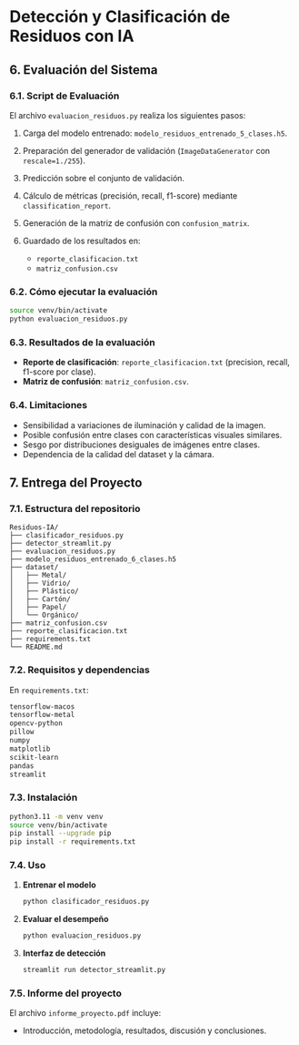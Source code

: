 # Detección y Clasificación de Residuos con IA

## 6. Evaluación del Sistema

### 6.1. Script de Evaluación

El archivo `evaluacion_residuos.py` realiza los siguientes pasos:

1. Carga del modelo entrenado: `modelo_residuos_entrenado_5_clases.h5`.
2. Preparación del generador de validación (`ImageDataGenerator` con `rescale=1./255`).
3. Predicción sobre el conjunto de validación.
4. Cálculo de métricas (precisión, recall, f1-score) mediante `classification_report`.
5. Generación de la matriz de confusión con `confusion_matrix`.
6. Guardado de los resultados en:

   * `reporte_clasificacion.txt`
   * `matriz_confusion.csv`

### 6.2. Cómo ejecutar la evaluación

```bash
source venv/bin/activate
python evaluacion_residuos.py
```

### 6.3. Resultados de la evaluación

* **Reporte de clasificación**: `reporte_clasificacion.txt` (precision, recall, f1-score por clase).
* **Matriz de confusión**: `matriz_confusion.csv`.

### 6.4. Limitaciones

* Sensibilidad a variaciones de iluminación y calidad de la imagen.
* Posible confusión entre clases con características visuales similares.
* Sesgo por distribuciones desiguales de imágenes entre clases.
* Dependencia de la calidad del dataset y la cámara.

## 7. Entrega del Proyecto

### 7.1. Estructura del repositorio

```
Residuos-IA/
├── clasificador_residuos.py
├── detector_streamlit.py
├── evaluacion_residuos.py
├── modelo_residuos_entrenado_6_clases.h5
├── dataset/
│   ├── Metal/
│   ├── Vidrio/
│   ├── Plástico/
│   ├── Cartón/
│   ├── Papel/
│   └── Orgánico/
├── matriz_confusion.csv
├── reporte_clasificacion.txt
├── requirements.txt
└── README.md
```

### 7.2. Requisitos y dependencias

En `requirements.txt`:

```txt
tensorflow-macos
tensorflow-metal
opencv-python
pillow
numpy
matplotlib
scikit-learn
pandas
streamlit
```

### 7.3. Instalación

```bash
python3.11 -m venv venv
source venv/bin/activate
pip install --upgrade pip
pip install -r requirements.txt
```

### 7.4. Uso

1. **Entrenar el modelo**

   ```bash
   python clasificador_residuos.py
   ```
2. **Evaluar el desempeño**

   ```bash
   python evaluacion_residuos.py
   ```
3. **Interfaz de detección**

   ```bash
   streamlit run detector_streamlit.py
   ```

### 7.5. Informe del proyecto

El archivo `informe_proyecto.pdf` incluye:

* Introducción, metodología, resultados, discusión y conclusiones.
